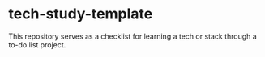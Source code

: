 # tech-study-template
This repository serves as a checklist for learning a tech or stack through a to-do list project.
